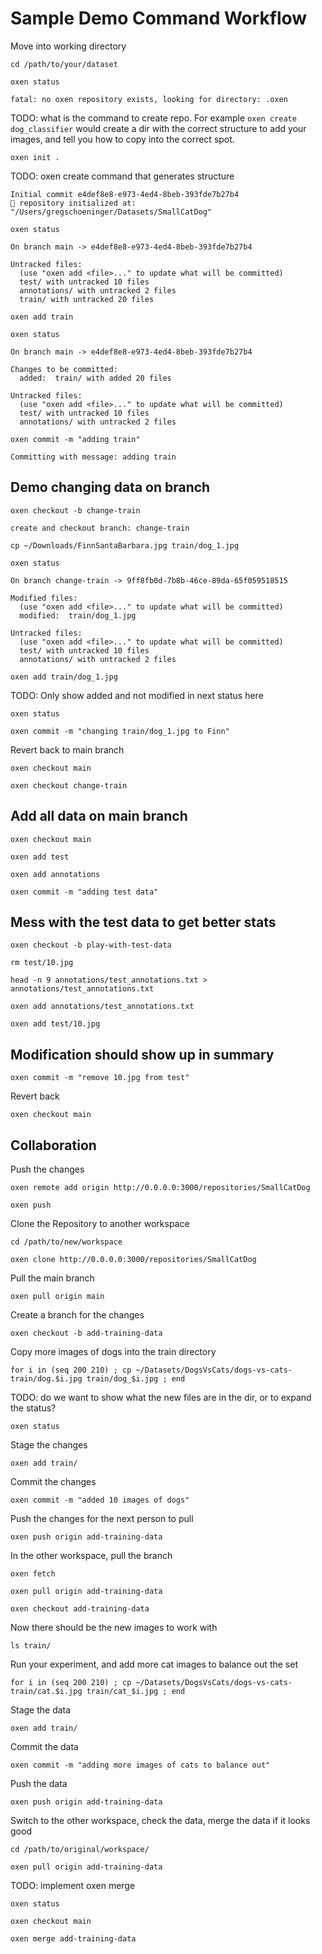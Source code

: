 
# Sample Demo Command Workflow

Move into working directory

`cd /path/to/your/dataset`

`oxen status`

```
fatal: no oxen repository exists, looking for directory: .oxen
```

TODO: what is the command to create repo. For example `oxen create dog_classifier` would create a dir with the correct structure to add your images, and tell you how to copy into the correct spot.

`oxen init .`

TODO: oxen create command that generates structure

```
Initial commit e4def8e8-e973-4ed4-8beb-393fde7b27b4
🐂 repository initialized at: "/Users/gregschoeninger/Datasets/SmallCatDog"
```

`oxen status`

```
On branch main -> e4def8e8-e973-4ed4-8beb-393fde7b27b4

Untracked files:
  (use "oxen add <file>..." to update what will be committed)
  test/ with untracked 10 files
  annotations/ with untracked 2 files
  train/ with untracked 20 files
```

`oxen add train`

`oxen status`

```
On branch main -> e4def8e8-e973-4ed4-8beb-393fde7b27b4

Changes to be committed:
  added:  train/ with added 20 files

Untracked files:
  (use "oxen add <file>..." to update what will be committed)
  test/ with untracked 10 files
  annotations/ with untracked 2 files
```

`oxen commit -m "adding train"`

```
Committing with message: adding train
```

## Demo changing data on branch

`oxen checkout -b change-train`

```
create and checkout branch: change-train
```

`cp ~/Downloads/FinnSantaBarbara.jpg train/dog_1.jpg`

`oxen status`

```
On branch change-train -> 9ff8fb0d-7b8b-46ce-89da-65f059518515

Modified files:
  (use "oxen add <file>..." to update what will be committed)
  modified:  train/dog_1.jpg

Untracked files:
  (use "oxen add <file>..." to update what will be committed)
  test/ with untracked 10 files
  annotations/ with untracked 2 files
```

`oxen add train/dog_1.jpg`

TODO: Only show added and not modified in next status here

`oxen status`

`oxen commit -m "changing train/dog_1.jpg to Finn"`

Revert back to main branch

`oxen checkout main`

`oxen checkout change-train`

## Add all data on main branch

`oxen checkout main`

`oxen add test`

`oxen add annotations`

`oxen commit -m "adding test data"`

## Mess with the test data to get better stats

`oxen checkout -b play-with-test-data`

`rm test/10.jpg`

`head -n 9 annotations/test_annotations.txt > annotations/test_annotations.txt`

`oxen add annotations/test_annotations.txt`

`oxen add test/10.jpg`

## Modification should show up in summary

`oxen commit -m "remove 10.jpg from test"`

Revert back

`oxen checkout main`

## Collaboration

Push the changes

`oxen remote add origin http://0.0.0.0:3000/repositories/SmallCatDog`

`oxen push`

Clone the Repository to another workspace

`cd /path/to/new/workspace`

`oxen clone http://0.0.0.0:3000/repositories/SmallCatDog`

Pull the main branch

`oxen pull origin main`

Create a branch for the changes

`oxen checkout -b add-training-data`

Copy more images of dogs into the train directory

`for i in (seq 200 210) ; cp ~/Datasets/DogsVsCats/dogs-vs-cats-train/dog.$i.jpg train/dog_$i.jpg ; end`

TODO: do we want to show what the new files are in the dir, or to expand the status?

`oxen status`

Stage the changes

`oxen add train/`

Commit the changes

`oxen commit -m "added 10 images of dogs"`

Push the changes for the next person to pull

`oxen push origin add-training-data`

In the other workspace, pull the branch

`oxen fetch`

`oxen pull origin add-training-data`

`oxen checkout add-training-data`

Now there should be the new images to work with

`ls train/`

Run your experiment, and add more cat images to balance out the set

`for i in (seq 200 210) ; cp ~/Datasets/DogsVsCats/dogs-vs-cats-train/cat.$i.jpg train/cat_$i.jpg ; end`

Stage the data

`oxen add train/`

Commit the data

`oxen commit -m "adding more images of cats to balance out"`

Push the data

`oxen push origin add-training-data`

Switch to the other workspace, check the data, merge the data if it looks good

`cd /path/to/original/workspace/`

`oxen pull origin add-training-data`

TODO: implement oxen merge

`oxen status`

`oxen checkout main`

`oxen merge add-training-data`
